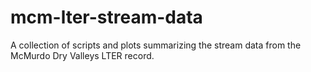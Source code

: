 # mcm-lter-stream-data
A collection of scripts and plots summarizing the stream data from the McMurdo Dry Valleys LTER record.
